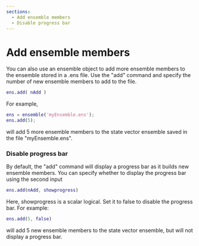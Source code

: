 ```yaml
---
sections:
  - Add ensemble members
  - Disable progress bar
---
```


# Add ensemble members
You can also use an ensemble object to add more ensemble members to the ensemble stored in a .ens file. Use the "add" command and specify the number of new ensemble members to add to the file.
```matlab
ens.add( nAdd )
```
For example,
```matlab
ens = ensemble('myEnsemble.ens');
ens.add(5);
```
will add 5 more ensemble members to the state vector ensemble saved in the file "myEnsemble.ens".

### Disable progress bar

By default, the "add" command will display a progress bar as it builds new ensemble members. You can specify whether to display the progress bar using the second input
```matlab
ens.add(nAdd, showprogress)
```

Here, showprogress is a scalar logical. Set it to false to disable the progress bar. For example:
```matlab
ens.add(5, false)
```
will add 5 new ensemble members to the state vector ensemble, but will not display a progress bar.
